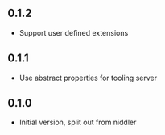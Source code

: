 ## 0.1.2

- Support user defined extensions

## 0.1.1

- Use abstract properties for tooling server

## 0.1.0

- Initial version, split out from niddler
